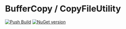 # BufferCopy / CopyFileUtility
[![Push Build](https://github.com/EX-EXE/BufferCopy/actions/workflows/build.yml/badge.svg)](https://github.com/EX-EXE/BufferCopy/actions/workflows/build.yml)
[![NuGet version](https://badge.fury.io/nu/CopyFileUtility.svg)](https://badge.fury.io/nu/CopyFileUtility)
